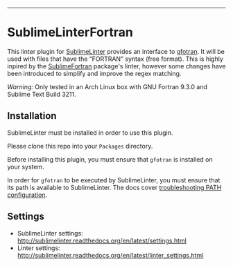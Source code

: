 -----------------------------------------------------------------

SublimeLinterFortran
================================

This linter plugin for [SublimeLinter](https://github.com/SublimeLinter/SublimeLinter) provides an interface to [gfotran](https://gcc.gnu.org/wiki/GFortran). It will be used with files that have the “FORTRAN” syntax (free format). This is highly inpired by the [SublimeFortran](https://github.com/315234/SublimeFortran.git) package's linter, however some changes have been introduced to simplify and improve the regex matching.

*Warning:* Only tested in an Arch Linux box with GNU Fortran 9.3.0 and Sublime Text Build 3211.

## Installation

SublimeLinter must be installed in order to use this plugin. 

Please clone this repo into your `Packages` directory.

Before installing this plugin, you must ensure that `gfotran` is installed on your system.

In order for `gfotran` to be executed by SublimeLinter, you must ensure that its path is available to SublimeLinter. The docs cover [troubleshooting PATH configuration](http://sublimelinter.readthedocs.io/en/latest/troubleshooting.html#finding-a-linter-executable).

## Settings
- SublimeLinter settings: http://sublimelinter.readthedocs.org/en/latest/settings.html
- Linter settings: http://sublimelinter.readthedocs.org/en/latest/linter_settings.html
